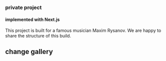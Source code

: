 ### private project

#### implemented with Next.js


This project is built for a famous musician Maxim Rysanov.
We are happy to share the structure of this build.


## change gallery